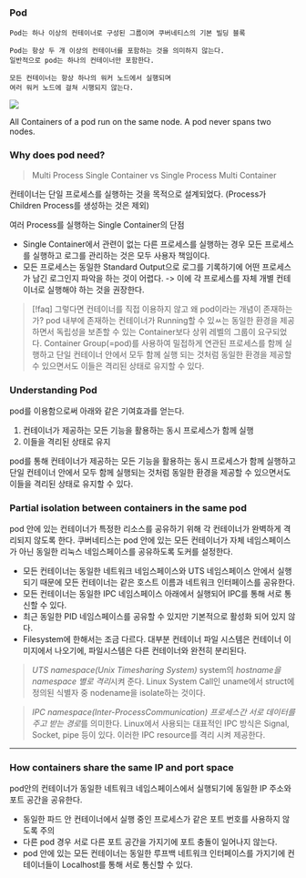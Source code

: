 ### Pod
```
Pod는 하나 이상의 컨테이너로 구성된 그룹이며 쿠버네티스의 기본 빌딩 블록
```

```
Pod는 항상 두 개 이상의 컨테이너를 포함하는 것을 의미하지 않는다.
일반적으로 pod는 하나의 컨테이너만 포함한다.
```

```
모든 컨테이너는 항상 하나의 워커 노드에서 실행되며
여러 워커 노드에 걸쳐 시행되지 않는다.
```

![](https://i.imgur.com/VJlCRxM.jpg)

All Containers of a pod run on the same node. A pod never spans two nodes.

### Why does pod need?

> Multi Process Single Container vs Single Process Multi Container

컨테이너는 단일 프로세스를 실행하는 것을 목적으로 설계되었다.
(Process가 Children Process를 생성하는 것은 제외)

여러 Process를 실행하는 Single Container의 단점
* Single Container에서 관련이 없는 다른 프로세스를 실행하는 경우 모든 프로세스를 실행하고 로그를 관리하는 것은 모두 사용자 책임이다.
* 모든 프로세스는 동일한 Standard Output으로 로그를 기록하기에 어떤 프로세스가 남긴 로그인지 파악을 하는 것이 어렵다.
-> 이에 각 프로세스를 자체 개별 컨테이너로 실행해야 하는 것을 권장한다.

> [!faq] 그렇다면 컨테이너를 직접 이용하지 않고 왜 pod이라는 개념이 존재하는가?
> pod 내부에 존재하는 컨테이너가 Running할 수 있ㅆ는 동일한 환경을 제공하면서 독립성을 보존할 수 있는 Container보다 상위 레벨의 그룹이 요구되었다.
> Container Group(=pod)를 사용하여 밀접하게 연관된 프로세스를 함께 실행하고 단일 컨테이너 안에서 모두 함께 실행 되는 것처럼 동일한 환경을 제공할 수 있으면서도 이들은 격리된 상태로 유지할 수 있다.

### Understanding Pod
pod를 이용함으로써 아래와 같은 기여효과를 얻는다.
1. 컨테이너가 제공하는 모든 기능을 활용하는 동시 프로세스가 함께 실행
2. 이들을 격리된 상태로 유지

pod를 통해 컨테이너가 제공하는 모든 기능을 활용하는 동시 프로세스가 함께 실행하고 단일 컨테이너 안에서 모두 함께 실행되는 것처럼 동일한 환경을 제공할 수 있으면서도 이들을 격리된 상태로 유지할 수 있다.

### Partial isolation between containers in the same pod

pod 안에 있는 컨테이너가 특정한 리소스를 공유하기 위해 각 컨테이너가 완벽하게 격리되지 않도록 한다. 쿠버네티스는 pod 안에 있는 모든 컨테이너가 자체 네임스페이스가 아닌 동일한 리눅스 네임스페이스를 공유하도록 도커를 설정한다.

* 모든 컨테이너는 동일한 네트워크 네임스페이스와 UTS 네임스페이스 안에서 실행되기 때문에 모든 컨테이너는 같은 호스트 이름과 네트워크 인터페이스를 공유한다.
* 모든 컨테이너는 동일한 IPC 네임스페이스 아래에서 실행되어 IPC를 통해 서로 통신할 수 있다.
* 최근 동일한 PID 네임스페이스를 공유할 수 있지만 기본적으로 활성화 되어 있지 않다.
* Filesystem에 한해서는 조금 다르다. 대부분 컨테이너 파일 시스템은 컨테이너 이미지에서 나오기에, 파일시스템은 다른 컨테이너와 완전히 분리된다.

> *UTS namespace(Unix Timesharing System)*
> system의 *hostname을 namespace 별로 격리*시켜 준다.
> Linux System Call인 uname에서 struct에 정의된 식별자 중 nodename을 isolate하는 것이다.

> *IPC namespace(Inter-ProcessCommunication)*
> *프로세스간 서로 데이터를 주고 받는 경로*를 의미한다.
> Linux에서 사용되는 대표적인 IPC 방식은 Signal, Socket, pipe 등이 있다.
> 이러한 IPC resource를 격리 시켜 제공한다.

---
### How containers share the same IP and port space

pod안의 컨테이너가 동일한 네트워크 네임스페이스에서 실행되기에 동일한 IP 주소와 포트 공간을 공유한다.
* 동일한 파드 안 컨테이너에서 실행 중인 프로세스가 같은 포트 번호를 사용하지 않도록 주의
* 다른 pod 경우 서로 다른 포트 공간을 가지기에 포트 충돌이 일어나지 않는다.
* pod 안에 있는 모든 컨테이너는 동일한 루프백 네트워크 인터페이스를 가지기에 컨테이너들이 Localhost를 통해 서로 통신할 수 있다.

